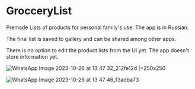 # GrocceryList

Premade Lists of products for personal family's use. The app is in Russian.

The final list is saved to gallery and can be shared among other apps.

There is no option to edit the product lists from the UI yet.
The app doesn't store information yet.


![WhatsApp Image 2023-10-26 at 13 47 32_212fe12d |=250x250](https://github.com/glusi/GroceryList/assets/62393460/2d7c0871-7008-400d-bbb7-3a3bdd8e4ecf)

![WhatsApp Image 2023-10-26 at 13 47 46_f3adba73](https://github.com/glusi/GroceryList/assets/62393460/6ce9f93c-a258-4ead-a12e-0ebce6d98f7f)
